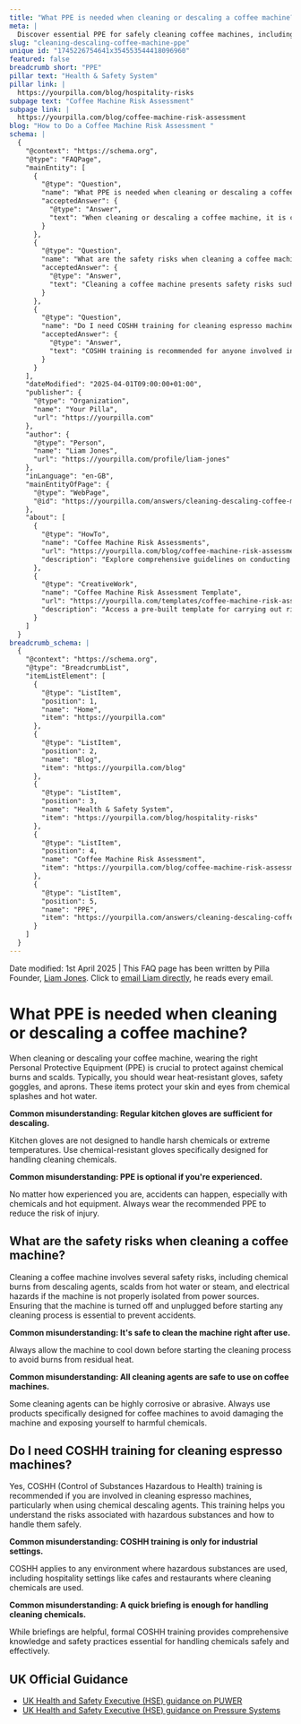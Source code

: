 ```yaml
---
title: "What PPE is needed when cleaning or descaling a coffee machine?"
meta: |
  Discover essential PPE for safely cleaning coffee machines, including heat-resistant gloves and goggles, and learn why COSHH training is crucial.
slug: "cleaning-descaling-coffee-machine-ppe"
unique id: "1745226754641x354553544418096960"
featured: false
breadcrumb short: "PPE"
pillar text: "Health & Safety System"
pillar link: |
  https://yourpilla.com/blog/hospitality-risks
subpage text: "Coffee Machine Risk Assessment"
subpage link: |
  https://yourpilla.com/blog/coffee-machine-risk-assessment
blog: "How to Do a Coffee Machine Risk Assessment "
schema: |
  {
    "@context": "https://schema.org",
    "@type": "FAQPage",
    "mainEntity": [
      {
        "@type": "Question",
        "name": "What PPE is needed when cleaning or descaling a coffee machine?",
        "acceptedAnswer": {
          "@type": "Answer",
          "text": "When cleaning or descaling a coffee machine, it is crucial to wear appropriate Personal Protective Equipment (PPE) to safeguard against chemical burns and scalds. Essential PPE includes heat-resistant gloves, safety goggles, and aprons to protect your skin and eyes from chemical splashes and hot water."
        }
      },
      {
        "@type": "Question",
        "name": "What are the safety risks when cleaning a coffee machine?",
        "acceptedAnswer": {
          "@type": "Answer",
          "text": "Cleaning a coffee machine presents safety risks such as chemical burns from descaling agents, scalds from hot water or steam, and electrical hazards if the machine is not properly isolated from power sources. It is crucial to ensure the machine is turned off and unplugged before starting any cleaning tasks to prevent accidents."
        }
      },
      {
        "@type": "Question",
        "name": "Do I need COSHH training for cleaning espresso machines?",
        "acceptedAnswer": {
          "@type": "Answer",
          "text": "COSHH training is recommended for anyone involved in cleaning espresso machines, especially when using chemical descaling agents. This training is essential for understanding the risks associated with hazardous substances and learning safe handling practices."
        }
      }
    ],
    "dateModified": "2025-04-01T09:00:00+01:00",
    "publisher": {
      "@type": "Organization",
      "name": "Your Pilla",
      "url": "https://yourpilla.com"
    },
    "author": {
      "@type": "Person",
      "name": "Liam Jones",
      "url": "https://yourpilla.com/profile/liam-jones"
    },
    "inLanguage": "en-GB",
    "mainEntityOfPage": {
      "@type": "WebPage",
      "@id": "https://yourpilla.com/answers/cleaning-descaling-coffee-machine-ppe"
    },
    "about": [
      {
        "@type": "HowTo",
        "name": "Coffee Machine Risk Assessments",
        "url": "https://yourpilla.com/blog/coffee-machine-risk-assessment",
        "description": "Explore comprehensive guidelines on conducting risk assessments for coffee machines, crucial for ensuring safety and compliance in the use of coffee machines in various settings."
      },
      {
        "@type": "CreativeWork",
        "name": "Coffee Machine Risk Assessment Template",
        "url": "https://yourpilla.com/templates/coffee-machine-risk-assessment",
        "description": "Access a pre-built template for carrying out risk assessments on coffee machines, designed to streamline the process and ensure all safety aspects are covered."
      }
    ]
  }
breadcrumb_schema: |
  {
    "@context": "https://schema.org",
    "@type": "BreadcrumbList",
    "itemListElement": [
      {
        "@type": "ListItem",
        "position": 1,
        "name": "Home",
        "item": "https://yourpilla.com"
      },
      {
        "@type": "ListItem",
        "position": 2,
        "name": "Blog",
        "item": "https://yourpilla.com/blog"
      },
      {
        "@type": "ListItem",
        "position": 3,
        "name": "Health & Safety System",
        "item": "https://yourpilla.com/blog/hospitality-risks"
      },
      {
        "@type": "ListItem",
        "position": 4,
        "name": "Coffee Machine Risk Assessment",
        "item": "https://yourpilla.com/blog/coffee-machine-risk-assessment"
      },
      {
        "@type": "ListItem",
        "position": 5,
        "name": "PPE",
        "item": "https://yourpilla.com/answers/cleaning-descaling-coffee-machine-ppe"
      }
    ]
  }
---
```


Date modified: 1st April 2025 | This FAQ page has been written by Pilla Founder, [Liam Jones](https://yourpilla.com/profile/liam-jones). Click to [email Liam directly](https://mailto:liam@yourpilla.com), he reads every email.

# What PPE is needed when cleaning or descaling a coffee machine?

When cleaning or descaling your coffee machine, wearing the right Personal Protective Equipment (PPE) is crucial to protect against chemical burns and scalds. Typically, you should wear heat-resistant gloves, safety goggles, and aprons. These items protect your skin and eyes from chemical splashes and hot water.

**Common misunderstanding: Regular kitchen gloves are sufficient for descaling.**

Kitchen gloves are not designed to handle harsh chemicals or extreme temperatures. Use chemical-resistant gloves specifically designed for handling cleaning chemicals.

**Common misunderstanding: PPE is optional if you're experienced.**

No matter how experienced you are, accidents can happen, especially with chemicals and hot equipment. Always wear the recommended PPE to reduce the risk of injury.

## What are the safety risks when cleaning a coffee machine?

Cleaning a coffee machine involves several safety risks, including chemical burns from descaling agents, scalds from hot water or steam, and electrical hazards if the machine is not properly isolated from power sources. Ensuring that the machine is turned off and unplugged before starting any cleaning process is essential to prevent accidents.

**Common misunderstanding: It's safe to clean the machine right after use.**

Always allow the machine to cool down before starting the cleaning process to avoid burns from residual heat.

**Common misunderstanding: All cleaning agents are safe to use on coffee machines.**

Some cleaning agents can be highly corrosive or abrasive. Always use products specifically designed for coffee machines to avoid damaging the machine and exposing yourself to harmful chemicals.

## Do I need COSHH training for cleaning espresso machines?

Yes, COSHH (Control of Substances Hazardous to Health) training is recommended if you are involved in cleaning espresso machines, particularly when using chemical descaling agents. This training helps you understand the risks associated with hazardous substances and how to handle them safely.

**Common misunderstanding: COSHH training is only for industrial settings.**

COSHH applies to any environment where hazardous substances are used, including hospitality settings like cafes and restaurants where cleaning chemicals are used.

**Common misunderstanding: A quick briefing is enough for handling cleaning chemicals.**

While briefings are helpful, formal COSHH training provides comprehensive knowledge and safety practices essential for handling chemicals safely and effectively.

## UK Official Guidance

-   [UK Health and Safety Executive (HSE) guidance on PUWER](https://www.hse.gov.uk/work-equipment-machinery/puwer.htm)
-   [UK Health and Safety Executive (HSE) guidance on Pressure Systems](https://www.hse.gov.uk/pressure-systems/pesr.htm)